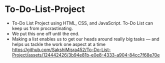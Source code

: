# To-Do-List-Project
- To-Do List Project using HTML, CSS, and JavaScript. To-Do List can keep us from procrastinating.
-  We put this one off until the end.
-   Making a list enables us to get our heads around really big tasks — and helps us tackle the work one aspect at a time
https://github.com/SakshiMisra452/To-Do-List-Project/assets/124442426/3b94e81b-e0e8-4333-a904-84cc7f68e70e

